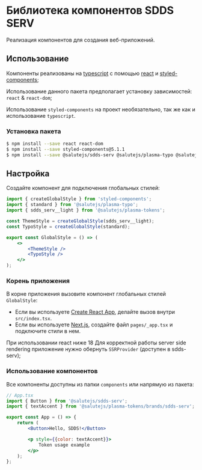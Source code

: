 # Библиотека компонентов SDDS SERV

Реализация компонентов для создания веб-приложений.

## Использование

Компоненты реализованы на [typescript](https://www.typescriptlang.org/) с помощью [react](https://reactjs.org/) и [styled-components](https://styled-components.com/);

Использование данного пакета предполагает установку зависимостей: `react` & `react-dom`;

Использование `styled-components` на проект необязательно, так же как и использование `typescript`.

### Установка пакета

```bash
$ npm install --save react react-dom
$ npm install --save styled-components@5.1.1
$ npm install --save @salutejs/sdds-serv @salutejs/plasma-typo @salutejs/plasma-tokens
```

## Настройка

Создайте компонент для подключения глобальных стилей:

```jsx title="GlobalStyle.tsx"
import { createGlobalStyle } from 'styled-components';
import { standard } from '@salutejs/plasma-typo';
import { sdds_serv__light } from '@salutejs/plasma-tokens';

const ThemeStyle = createGlobalStyle(sdds_serv__light);
const TypoStyle = createGlobalStyle(standard);

export const GlobalStyle = () => (
    <>
        <ThemeStyle />
        <TypoStyle />
    </>
);
```

### Корень приложения

В корне приложения вызовите компонент глобальных стилей `GlobalStyle`:

-   Если вы используете [Create React App](https://create-react-app.dev), делайте вызов внутри `src/index.tsx`.
-   Если вы используете [Next.js](https://nextjs.org/), создайте файл `pages/_app.tsx` и подключите стили в нем.

При использовании react ниже 18
Для корректной работы server side rendering приложение нужно обернуть `SSRProvider` (доступен в sdds-serv);

### Использование компонентов

Все компоненты доступны из папки `components` или напрямую из пакета:

```jsx
// App.tsx
import { Button } from '@salutejs/sdds-serv';
import { textAccent } from '@salutejs/plasma-tokens/brands/sdds-serv';

export const App = () => {
    return (
        <Button>Hello, SDDS!</Button>

        <p style={{color: textAccent}}>
            Token usage example
        </p>
    );
};
```
